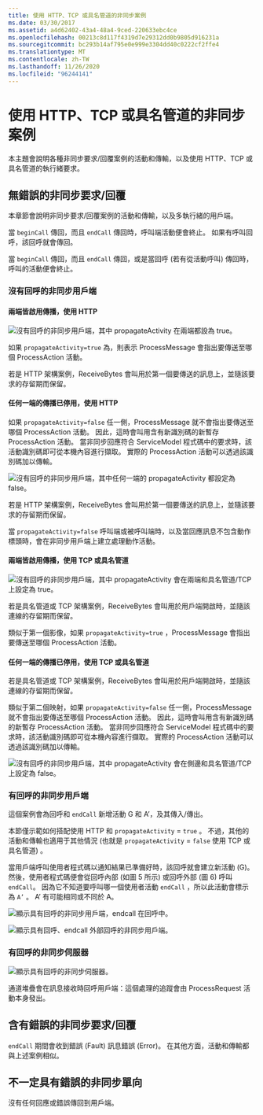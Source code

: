 ```yaml
---
title: 使用 HTTP、TCP 或具名管道的非同步案例
ms.date: 03/30/2017
ms.assetid: a4d62402-43a4-48a4-9ced-220633ebc4ce
ms.openlocfilehash: 00213c8d117f4319d7e29312dd0b9805d916231a
ms.sourcegitcommit: bc293b14af795e0e999e3304dd40c0222cf2ffe4
ms.translationtype: MT
ms.contentlocale: zh-TW
ms.lasthandoff: 11/26/2020
ms.locfileid: "96244141"
---
```

# <a name="asynchronous-scenarios-using-http-tcp-or-named-pipe"></a>使用 HTTP、TCP 或具名管道的非同步案例

本主題會說明各種非同步要求/回覆案例的活動和傳輸，以及使用 HTTP、TCP 或具名管道的執行緒要求。  
  
## <a name="asynchronous-requestreply-without-errors"></a>無錯誤的非同步要求/回覆  

 本章節會說明非同步要求/回覆案例的活動和傳輸，以及多執行緒的用戶端。  
  
 當 `beginCall` 傳回，而且 `endCall` 傳回時，呼叫端活動便會終止。 如果有呼叫回呼，該回呼就會傳回。  
  
 當 `beginCall` 傳回，而且 `endCall` 傳回，或是當回呼 (若有從活動呼叫) 傳回時，呼叫的活動便會終止。  
  
### <a name="asynchronous-client-without-callback"></a>沒有回呼的非同步用戶端  
  
#### <a name="propagation-is-enabled-on-both-sides-using-http"></a>兩端皆啟用傳播，使用 HTTP  

 ![沒有回呼的非同步用戶端，其中 propagateActivity 在兩端都設為 true。](./media/asynchronous-scenarios-using-http-tcp-or-named-pipe/asynchronous-client-no-callback.gif)
  
 如果 `propagateActivity=true` 為，則表示 ProcessMessage 會指出要傳送至哪個 ProcessAction 活動。  
  
 若是 HTTP 架構案例，ReceiveBytes 會叫用於第一個要傳送的訊息上，並隨該要求的存留期而保留。  
  
#### <a name="propagation-is-disabled-on-either-sides-using-http"></a>任何一端的傳播已停用，使用 HTTP  

 如果 `propagateActivity=false` 任一側，ProcessMessage 就不會指出要傳送至哪個 ProcessAction 活動。 因此，這時會叫用含有新識別碼的新暫存 ProcessAction 活動。 當非同步回應符合 ServiceModel 程式碼中的要求時，該活動識別碼即可從本機內容進行擷取。 實際的 ProcessAction 活動可以透過該識別碼加以傳輸。  
  
 ![沒有回呼的非同步用戶端，其中任何一端的 propagateActivity 都設定為 false。](./media/asynchronous-scenarios-using-http-tcp-or-named-pipe/asynchronous-scenario-propagation-disabled-either-side.gif)  

 若是 HTTP 架構案例，ReceiveBytes 會叫用於第一個要傳送的訊息上，並隨該要求的存留期而保留。  
  
 當 `propagateActivity=false` 呼叫端或被呼叫端時，以及當回應訊息不包含動作標頭時，會在非同步用戶端上建立處理動作活動。  
  
#### <a name="propagation-is-enabled-on-both-sides-using-tcp-or-named-pipe"></a>兩端皆啟用傳播，使用 TCP 或具名管道  

 ![沒有回呼的非同步用戶端，其中 propagateActivity 會在兩端和具名管道/TCP 上設定為 true。](./media/asynchronous-scenarios-using-http-tcp-or-named-pipe/asynchronous-scenario-propagation-enabled-using-tcp.gif)  
  
 若是具名管道或 TCP 架構案例，ReceiveBytes 會叫用於用戶端開啟時，並隨該連線的存留期而保留。  
  
 類似于第一個影像，如果 `propagateActivity=true` ，ProcessMessage 會指出要傳送至哪個 ProcessAction 活動。  
  
#### <a name="propagation-is-disabled-on-either-sides-using-tcp-or-named-pipe"></a>任何一端的傳播已停用，使用 TCP 或具名管道  

 若是具名管道或 TCP 架構案例，ReceiveBytes 會叫用於用戶端開啟時，並隨該連線的存留期而保留。  
  
 類似于第二個映射，如果 `propagateActivity=false` 任一側，ProcessMessage 就不會指出要傳送至哪個 ProcessAction 活動。 因此，這時會叫用含有新識別碼的新暫存 ProcessAction 活動。 當非同步回應符合 ServiceModel 程式碼中的要求時，該活動識別碼即可從本機內容進行擷取。 實際的 ProcessAction 活動可以透過該識別碼加以傳輸。  
  
 ![沒有回呼的非同步用戶端，其中 propagateActivity 會在側邊和具名管道/TCP 上設定為 false。](./media/asynchronous-scenarios-using-http-tcp-or-named-pipe/asynchronous-scenario-propagation-disabled-using-tcp.gif)  

### <a name="asynchronous-client-with-callback"></a>有回呼的非同步用戶端  

 這個案例會為回呼和 `endCall` 新增活動 G 和 A’，及其傳入/傳出。  
  
 本節僅示範如何搭配使用 HTTP 和 `propagateActivity` = `true` 。 不過，其他的活動和傳輸也適用于其他情況 (也就是 `propagateActivity` = `false` 使用 TCP 或具名管道) 。  
  
 當用戶端呼叫使用者程式碼以通知結果已準備好時，該回呼就會建立新活動 (G)。 然後，使用者程式碼便會從回呼內部 (如圖 5 所示) 或回呼外部 (圖 6) 呼叫 `endCall`。 因為它不知道要呼叫哪一個使用者活動 `endCall` ，所以此活動會標示為 `A’` 。 A’ 有可能相同或不同於 A。  
  
 ![顯示具有回呼的非同步用戶端，endcall 在回呼中。](./media/asynchronous-scenarios-using-http-tcp-or-named-pipe/asynchronous-client-callback-endcall-in-callback.gif)  

 ![顯示具有回呼、endcall 外部回呼的非同步用戶端。](./media/asynchronous-scenarios-using-http-tcp-or-named-pipe/asynchronous-client-callback-endcall-outside-callback.gif)  

### <a name="asynchronous-server-with-callback"></a>有回呼的非同步伺服器  

 ![顯示具有回呼的非同步伺服器。](./media/asynchronous-scenarios-using-http-tcp-or-named-pipe/asynchronous-server-callback.gif)  

 通道堆疊會在訊息接收時回呼用戶端：這個處理的追蹤會由 ProcessRequest 活動本身發出。  
  
## <a name="asynchronous-requestreply-with-errors"></a>含有錯誤的非同步要求/回覆  

 `endCall` 期間會收到錯誤 (Fault) 訊息錯誤 (Error)。 在其他方面，活動和傳輸都與上述案例相似。  
  
## <a name="asynchronous-one-way-with-or-without-errors"></a>不一定具有錯誤的非同步單向  

 沒有任何回應或錯誤傳回到用戶端。
